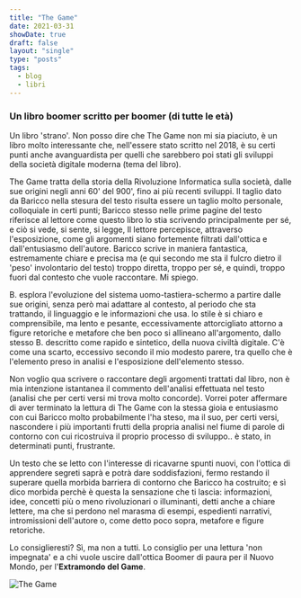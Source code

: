 ```yaml
---
title: "The Game"
date: 2021-03-31
showDate: true
draft: false
layout: "single"
type: "posts"
tags:
  - blog
  - libri
---
```


### Un libro boomer scritto per boomer (di tutte le età)
Un libro 'strano'. Non posso dire che The Game non mi sia piaciuto, è un libro molto interessante che, nell'essere stato scritto nel 2018, è su certi punti anche avanguardista per quelli che sarebbero poi stati gli sviluppi della società digitale moderna (tema del libro).

The Game tratta della storia della Rivoluzione Informatica sulla società, dalle sue origini negli anni 60' del 900', fino ai più recenti sviluppi. Il taglio dato da Baricco nella stesura del testo risulta essere un taglio molto personale, colloquiale in certi punti; Baricco stesso nelle prime pagine del testo riferisce al lettore come questo libro lo stia scrivendo principalmente per sé, e ciò si vede, si sente, si legge, Il lettore percepisce, attraverso l'esposizione, come gli argomenti siano fortemente filtrati dall'ottica e dall'entusiasmo dell'autore. Baricco scrive in maniera fantastica, estremamente chiare e precisa ma (e qui secondo me sta il fulcro dietro il 'peso' involontario del testo) troppo diretta, troppo per sé, e quindi, troppo fuori dal contesto che vuole raccontare. Mi spiego.

B. esplora l'evoluzione del sistema uomo-tastiera-schermo a partire dalle sue origini, senza però mai adattare al contesto, al periodo che sta trattando, il linguaggio e le informazioni che usa. lo stile è si chiaro e comprensibile, ma lento e pesante, eccessivamente attorcigliato attorno a figure retoriche e metafore che ben poco si allineano all'argomento, dallo stesso B. descritto come rapido e sintetico, della nuova civiltà digitale. C'è come una scarto, eccessivo secondo il mio modesto parere, tra quello che è l'elemento preso in analisi e l'esposizione dell'elemento stesso.

Non voglio qua scrivere o raccontare degli argomenti trattati dal libro, non è mia intenzione istantanea il commento dell'analisi effettuata nel testo (analisi che per certi versi mi trova molto concorde). Vorrei poter affermare di aver terminato la lettura di The Game con la stessa gioia e entusiasmo con cui Baricco molto probabilmente l'ha steso, ma il suo, per certi versi, nascondere i più importanti frutti della propria analisi nel fiume di parole di contorno con cui ricostruiva il proprio processo di sviluppo.. è stato, in determinati punti, frustrante.

Un testo che se letto con l'interesse di ricavarne spunti nuovi, con l'ottica di apprendere segreti saprà e potrà dare soddisfazioni, fermo restando il superare quella morbida barriera di contorno che Baricco ha costruito; e sì dico morbida perchè è questa la sensazione che ti lascia: informazioni, idee, concetti più o meno rivoluzionari o illuminanti, detti anche a chiare lettere, ma che si perdono nel marasma di esempi, espedienti narrativi, intromissioni dell'autore o, come detto poco sopra, metafore e figure retoriche.

Lo consiglieresti? Sì, ma non a tutti. Lo consiglio per una lettura 'non impegnata' e a chi vuole uscire dall'ottica Boomer di paura per il Nuovo Mondo, per l'**Extramondo del Game**.

![The Game](/blog/01.game.webp)
